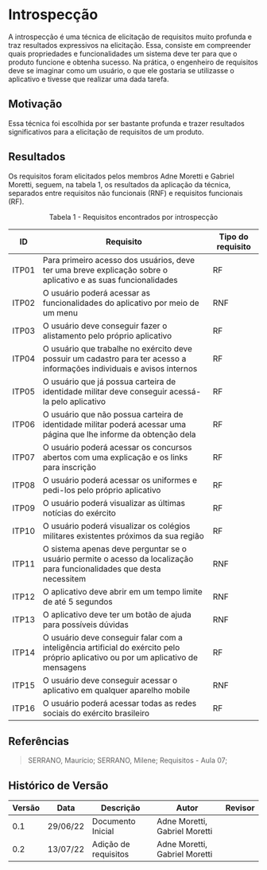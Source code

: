 # Introspecção

A introspecção é uma técnica de elicitação de requisitos muito profunda e traz resultados expressivos na elicitação.
Essa, consiste em compreender quais propriedades e funcionalidades um sistema deve ter para que o produto funcione e obtenha sucesso. Na prática, o engenheiro de requisitos deve se imaginar como um usuário, o que ele gostaria se utilizasse o aplicativo e tivesse que realizar uma dada tarefa.

## Motivação 
Essa técnica foi escolhida por ser bastante profunda e trazer resultados significativos para a elicitação de requisitos de um produto.

## Resultados 
Os requisitos foram elicitados pelos membros Adne Moretti e Gabriel Moretti, seguem, na tabela 1, os resultados da aplicação da técnica, separados entre requisitos não funcionais (RNF) e requisitos funcionais (RF).

<figcaption><center>Tabela 1 - Requisitos encontrados por introspecção</figcaption>

ID | Requisito | Tipo do requisito 
-- | --------- | -----------------
ITP01 | Para primeiro acesso dos usuários, deve ter uma breve explicação sobre o aplicativo e as suas funcionalidades | RF
ITP02 | O usuário poderá acessar as funcionalidades do aplicativo por meio de um menu | RNF
ITP03 | O usuário deve conseguir fazer o alistamento pelo próprio aplicativo | RF
ITP04 | O usuário que trabalhe no exército deve possuir um cadastro para ter acesso a informações individuais e avisos internos | RF
ITP05 |  O usuário que já possua carteira de identidade militar deve conseguir acessá-la pelo aplicativo | RF
ITP06 | O usuário que não possua carteira de identidade militar poderá acessar uma página que lhe informe da obtenção dela | RF
ITP07 | O usuário poderá acessar os concursos abertos com uma explicação e os links para inscrição | RF
ITP08 | O usuário poderá acessar os uniformes e pedi-los pelo próprio aplicativo | RF
ITP09 | O usuário poderá visualizar as últimas notícias do exército | RF
ITP10 | O usuário poderá visualizar os colégios militares existentes próximos da sua região | RF
ITP11 | O sistema apenas deve perguntar se o usuário permite o acesso da localização para funcionalidades que desta necessitem | RNF
ITP12 | O aplicativo deve abrir em um tempo limite de até 5 segundos | RNF
ITP13 | O aplicativo deve ter um botão de ajuda para possíveis dúvidas | RNF
ITP14 | O usuário deve conseguir falar com a inteligência artificial do exército pelo próprio aplicativo ou por um aplicativo de mensagens | RF
ITP15 | O usuário deve conseguir acessar o aplicativo em qualquer aparelho mobile | RNF
ITP16 | O usuário poderá acessar todas as redes sociais do exército brasileiro | RF

## Referências

>SERRANO, Maurício; SERRANO, Milene; Requisitos - Aula 07;

## Histórico de Versão

| Versão | Data | Descrição | Autor | Revisor |
|--------|------|-------|-----------| ------- |
| 0.1 | 29/06/22 | Documento Inicial | Adne Moretti, Gabriel Moretti |
| 0.2 | 13/07/22 | Adição de requisitos | Adne Moretti, Gabriel Moretti |
